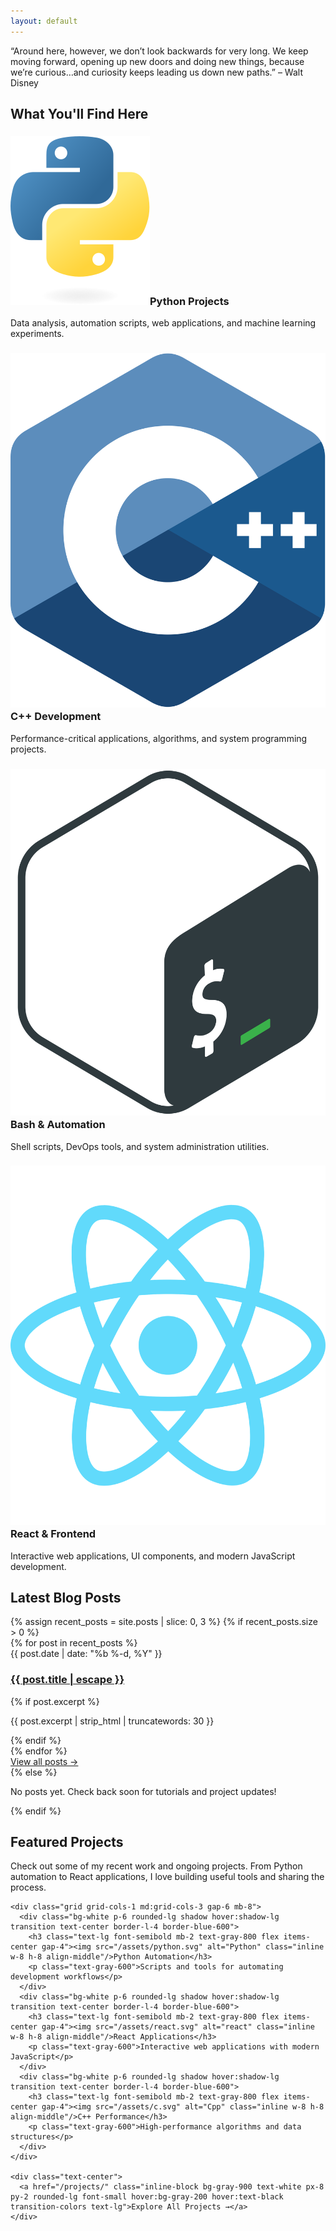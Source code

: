 ```yaml
---
layout: default
---
```


<div class="container mx-auto px-4 py-8">
  
  <!-- Hero Section -->
  <section class="bg-gray-800 text-white py-4 px-8 mb-10 rounded-xl text-center">
    <p class="text-xl leading-relaxed max-w-4xl mx-auto text-gray-100">
      “Around here, however, we don’t look backwards for very long. We keep moving forward, opening up new doors and doing new things, because we’re curious…and curiosity keeps leading us down new paths.”
– Walt Disney
    </p>
  </section>

  <!-- What You'll Find Here -->
  <section class="mb-12">
    <h2 class="text-3xl font-bold text-center mb-8 text-gray-900">What You'll Find Here</h2>
    <div class="grid grid-cols-1 md:grid-cols-2 gap-6">
      <div class="bg-gray-100 p-6 rounded-lg border-l-4 border-blue-600 hover:shadow-lg transition">
        <h3 class="text-xl font-semibold mb-4 text-gray-800 flex items-center gap-4"><img src="/assets/python.svg" alt="Python" class="inline w-8 h-8 align-middle"/>Python Projects</h3>
        <p class="text-gray-600 leading-relaxed">Data analysis, automation scripts, web applications, and machine learning experiments.</p>
      </div>
      <div class="bg-gray-100 p-6 rounded-lg border-l-4 border-blue-600 hover:shadow-lg transition">
        <h3 class="text-xl font-semibold mb-4 text-gray-800 flex items-center gap-4"><img src="/assets/c.svg" alt="Cpp" class="inline w-8 h-8 align-middle"/>C++ Development</h3>
        <p class="text-gray-600 leading-relaxed">Performance-critical applications, algorithms, and system programming projects.</p>
      </div>
      <div class="bg-gray-100 p-6 rounded-lg border-l-4 border-blue-600 hover:shadow-lg transition">
        <h3 class="text-xl font-semibold mb-4 text-gray-800 flex items-center gap-4"><img src="/assets/bash.svg" alt="Cpp" class="inline w-8 h-8 align-middle"/>Bash & Automation</h3>
        <p class="text-gray-600 leading-relaxed">Shell scripts, DevOps tools, and system administration utilities.</p>
      </div>
      <div class="bg-gray-100 p-6 rounded-lg border-l-4 border-blue-600 hover:shadow-lg transition">
        <h3 class="text-xl font-semibold mb-4 text-gray-800 flex items-center gap-4"><img src="/assets/react.svg" alt="Cpp" class="inline w-8 h-8 align-middle"/>React & Frontend</h3>
        <p class="text-gray-600 leading-relaxed">Interactive web applications, UI components, and modern JavaScript development.</p>
      </div>
    </div>
  </section>

  <!-- Latest Blog Posts -->
  <section class="mb-12">
    <h2 class="text-3xl font-bold mb-6 border-b-2 border-blue-600 pb-2 text-gray-900">Latest Blog Posts</h2>
    {% assign recent_posts = site.posts | slice: 0, 3 %}
    {% if recent_posts.size > 0 %}
      <div class="space-y-6">
        {% for post in recent_posts %}
          <div class="bg-white p-6 rounded-lg shadow hover:shadow-lg transition border-l-4 border-gray-300">
            <span class="text-gray-500 text-sm font-medium">{{ post.date | date: "%b %-d, %Y" }}</span>
            <h3 class="text-xl font-semibold mt-2 mb-2">
              <a class="text-gray-800 hover:text-blue-600 transition-colors" href="{{ post.url | relative_url }}">
                {{ post.title | escape }}
              </a>
            </h3>
            {% if post.excerpt %}
              <p class="text-gray-600 leading-relaxed">{{ post.excerpt | strip_html | truncatewords: 30 }}</p>
            {% endif %}
          </div>
        {% endfor %}
      </div>
      <div class="mt-6 text-center">
        <a href="/blog/" class="inline-block bg-gray-900 text-white px-6 py-2 rounded-lg font-medium hover:bg-gray-200 hover:text-black transition-colors">View all posts →</a>
      </div>
    {% else %}
      <div class="bg-gray-100 p-8 rounded-lg text-center">
        <p class="text-gray-600 text-lg">No posts yet. Check back soon for tutorials and project updates!</p>
      </div>
    {% endif %}
  </section>

  <!-- Featured Projects -->
  <section class="bg-gray-100 p-8 rounded-xl">
    <h2 class="text-3xl font-bold text-center mb-4 text-gray-900">Featured Projects</h2>
    <p class="text-center text-gray-600 mb-8 text-lg">Check out some of my recent work and ongoing projects. From Python automation to React applications, I love building useful tools and sharing the process.</p>
    
    <div class="grid grid-cols-1 md:grid-cols-3 gap-6 mb-8">
      <div class="bg-white p-6 rounded-lg shadow hover:shadow-lg transition text-center border-l-4 border-blue-600">
        <h3 class="text-lg font-semibold mb-2 text-gray-800 flex items-center gap-4"><img src="/assets/python.svg" alt="Python" class="inline w-8 h-8 align-middle"/>Python Automation</h3>
        <p class="text-gray-600">Scripts and tools for automating development workflows</p>
      </div>
      <div class="bg-white p-6 rounded-lg shadow hover:shadow-lg transition text-center border-l-4 border-blue-600">
        <h3 class="text-lg font-semibold mb-2 text-gray-800 flex items-center gap-4"><img src="/assets/react.svg" alt="react" class="inline w-8 h-8 align-middle"/>React Applications</h3>
        <p class="text-gray-600">Interactive web applications with modern JavaScript</p>
      </div>
      <div class="bg-white p-6 rounded-lg shadow hover:shadow-lg transition text-center border-l-4 border-blue-600">
        <h3 class="text-lg font-semibold mb-2 text-gray-800 flex items-center gap-4"><img src="/assets/c.svg" alt="Cpp" class="inline w-8 h-8 align-middle"/>C++ Performance</h3>
        <p class="text-gray-600">High-performance algorithms and data structures</p>
      </div>
    </div>
    
    <div class="text-center">
      <a href="/projects/" class="inline-block bg-gray-900 text-white px-8 py-2 rounded-lg font-small hover:bg-gray-200 hover:text-black transition-colors text-lg">Explore All Projects →</a>
    </div>
  </section>

</div>
